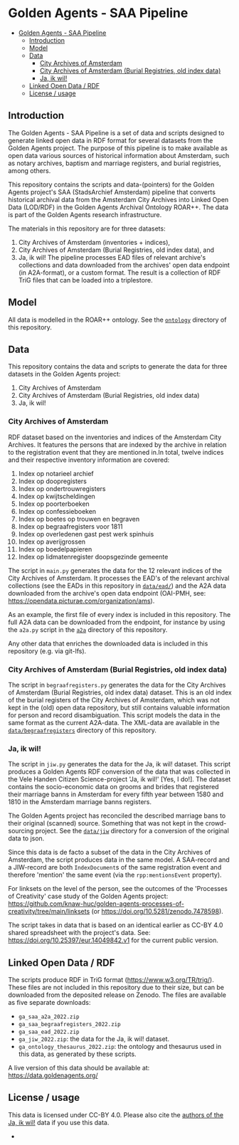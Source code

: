 # Golden Agents - SAA Pipeline

- [Golden Agents - SAA Pipeline](#golden-agents---saa-pipeline)
  - [Introduction](#introduction)
  - [Model](#model)
  - [Data](#data)
    - [City Archives of Amsterdam](#city-archives-of-amsterdam)
    - [City Archives of Amsterdam (Burial Registries, old index data)](#city-archives-of-amsterdam-burial-registries-old-index-data)
    - [Ja, ik wil!](#ja-ik-wil)
  - [Linked Open Data / RDF](#linked-open-data--rdf)
  - [License / usage](#license--usage)

## Introduction

The Golden Agents - SAA Pipeline is a set of data and scripts designed to generate linked open data in RDF format for several datasets from the Golden Agents project. The purpose of this pipeline is to make available as open data various sources of historical information about Amsterdam, such as notary archives, baptism and marriage registers, and burial registries, among others. 

This repository contains the scripts and data-(pointers) for the Golden Agents project's SAA (StadsArchief Amsterdam) pipeline that converts historical archival data from the Amsterdam City Archives into Linked Open Data (LOD/RDF) in the Golden Agents Archival Ontology ROAR++. The data is part of the Golden Agents research infrastructure.

The materials in this repository are for three datasets: 
  1. City Archives of Amsterdam (inventories + indices), 
  2. City Archives of Amsterdam (Burial Registries, old index data), and 
  3. Ja, ik wil!
The pipeline processes EAD files of relevant archive's collections and data downloaded from the archives' open data endpoint (in A2A-format), or a custom format. The result is a collection of RDF TriG files that can be loaded into a triplestore.

## Model

All data is modelled in the ROAR++ ontology. See the [`ontology`](ontology/) directory of this repository.

## Data

This repository contains the data and scripts to generate the data for three datasets in the Golden Agents project:
1. City Archives of Amsterdam
2. City Archives of Amsterdam (Burial Registries, old index data)
3. Ja, ik wil!

### City Archives of Amsterdam

RDF dataset based on the inventories and indices of the Amsterdam City Archives. It features the persons that are indexed by the archive in relation to the registration event that they are mentioned in.In total, twelve indices and their respective inventory information are covered:

   1. Index op notarieel archief
   2. Index op doopregisters
   3. Index op ondertrouwregisters
   4. Index op kwijtscheldingen
   5. Index op poorterboeken
   6. Index op confessieboeken
   7. Index op boetes op trouwen en begraven
   8. Index op begraafregisters voor 1811
   9. Index op overledenen gast pest werk spinhuis
   10. Index op averijgrossen
   11. Index op boedelpapieren
   12. Index op lidmatenregister doopsgezinde gemeente

The script in `main.py` generates the data for the 12 relevant indices of the City Archives of Amsterdam. It processes the EAD's of the relevant archival collections (see the EADs in this repository in [`data/ead/`](data/ead/)) and the A2A data downloaded from the archive's open data endpoint (OAI-PMH, see: https://opendata.picturae.com/organization/ams). 

As an example, the first file of every index is included in this repository. The full A2A data can be downloaded from the endpoint, for instance by using the `a2a.py` script in the [`a2a`](data/a2a/a2a.py) directory of this repository.

Any other data that enriches the downloaded data is included in this repository (e.g. via git-lfs). 

### City Archives of Amsterdam (Burial Registries, old index data)

The script in `begraafregisters.py` generates the data for the City Archives of Amsterdam (Burial Registries, old index data) dataset. This is an old index of the burial registers of the City Archives of Amsterdam, which was not kept in the (old) open data repository, but still contains valuable information for person and record disambiguation. This script models the data in the same format as the current A2A-data. The XML-data are available in the [`data/begraafregisters`](data/begraafregisters) directory of this repository.

### Ja, ik wil!

The script in `jiw.py` generates the data for the Ja, ik wil! dataset. This script produces a Golden Agents RDF conversion of the data that was collected in the Vele Handen Citizen Science-project 'Ja, ik wil!' [Yes, I do!]. The dataset contains the socio-economic data on grooms and brides that registered their marriage banns in Amsterdam for every fifth year between 1580 and 1810 in the Amsterdam marriage banns registers. 

The Golden Agents project has reconciled the described marriage bans to their original (scanned) source. Something that was not kept in the crowd-sourcing project. See the [`data/jiw`](data/jiw) directory for a conversion of the original data to json. 

Since this data is de facto a subset of the data in the City Archives of Amsterdam, the script produces data in the same model. A SAA-record and a JIW-record are both `IndexDocument`s of the same registration event and therefore 'mention' the same event (via the `rpp:mentionsEvent` property). 

For linksets on the level of the person, see the outcomes of the 'Processes of Creativity' case study of the Golden Agents project: https://github.com/knaw-huc/golden-agents-processes-of-creativity/tree/main/linksets (or https://doi.org/10.5281/zenodo.7478598).

The script takes in data that is based on an identical earlier as CC-BY 4.0 shared spreadsheet with the project's data. See: https://doi.org/10.25397/eur.14049842.v1 for the current public version.

## Linked Open Data / RDF

The scripts produce RDF in TriG format (https://www.w3.org/TR/trig/). These files are not included in this repository due to their size, but can be downloaded from the deposited release on Zenodo. The files are available as five separate downloads:
* `ga_saa_a2a_2022.zip`
* `ga_saa_begraafregisters_2022.zip`
* `ga_saa_ead_2022.zip`
* `ga_jiw_2022.zip`: the data for the Ja, ik wil! dataset.
* `ga_ontology_thesaurus_2022.zip`: the ontology and thesaurus used in this data, as generated by these scripts. 

A live version of this data should be available at: https://data.goldenagents.org/

## License / usage

This data is licensed under CC-BY 4.0. Please also cite the [authors of the Ja, ik wil!](https://doi.org/10.25397/eur.14049842.v1) data if you use this data.

* 